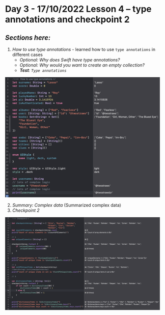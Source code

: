 # Day 3 - 17/10/2022 Lesson 4 – type annotations and checkpoint 2

## _Sections here:_


1. _How to use type annotations_ - learned how to use `type annotations` in different cases
	- _Optional: Why does Swift have type annotations?_
	- _Optional: Why would you want to create an empty collection?_
	- _**Test**: `Type annotations`_

![`Lesson004-01`](../IMG/Lesson004-01.png "How to use type annotations")

2. _Summary: Complex data_ (Summarized complex data)
3. _Checkpoint 2_

![`Lesson004-02`](../IMG/Lesson004-02.png "Checkpoint 2")	
